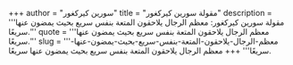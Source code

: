 +++
author = "سورين كيركغور"
title = "مقولة سورين كيركغور"
description = '''مقولة سورين كيركغور: معظم الرجال يلاحقون المتعة بنفس سريع بحيث يمضون عنها سريعًا.'''
quote = '''معظم الرجال يلاحقون المتعة بنفس سريع بحيث يمضون عنها سريعًا.'''
slug = '''معظم-الرجال-يلاحقون-المتعة-بنفس-سريع-بحيث-يمضون-عنها-سريعًا'''
+++
معظم الرجال يلاحقون المتعة بنفس سريع بحيث يمضون عنها سريعًا.
